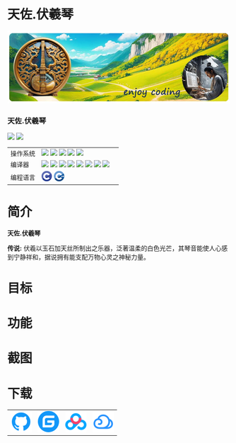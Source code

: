 # 天佐.伏羲琴

![](../img/tianzuo.Fuxi.jpg)

### 天佐.伏羲琴

![](https://img.shields.io/badge/release-1.0.0.0-blue.svg)
![](https://img.shields.io/badge/date-0.0.0-orange.svg)

||||
|--|--|--|
|操作系统|![](https://img.shields.io/badge/os-windows_7+-blue.svg) ![](https://img.shields.io/badge/os-macos_10.14+-lightgrey.svg) ![](https://img.shields.io/badge/os-ubuntu_20.04+-orange.svg) ![](https://img.shields.io/badge/os-android_5.0+-green.svg) ![](https://img.shields.io/badge/os-ios_12.0+-lightgrey.svg)||
|编译器|![](https://img.shields.io/badge/c++-11-blue.svg) ![](https://img.shields.io/badge/msvc-14.0-blue.svg) ![](https://img.shields.io/badge/msvc-14.1-blue.svg) ![](https://img.shields.io/badge/msvc-14.2-blue.svg) ![](https://img.shields.io/badge/msvc-14.3-blue.svg) ![](https://img.shields.io/badge/ndk-21.3-green.svg) ![](https://img.shields.io/badge/llvm-10.0-lightgrey.svg) ![](https://img.shields.io/badge/gcc-9.4-orange.svg)||
|编程语言|![](../img/C.png) ![](../img/C__.png)||

# 简介

**天佐.伏羲琴** 

**传说:**
伏羲以玉石加天丝所制出之乐器，泛著温柔的白色光芒，其琴音能使人心感到宁静祥和，据说拥有能支配万物心灵之神秘力量。

# 目标

# 功能

# 截图

# 下载

|||||
|--|--|--|--|
|[![立即下载](../img/com_btnGitHub.svg)](https://github.com/zhengtianzuo/tianzuo.Fuxi/releases)|[![立即下载](../img/com_btnGitee.svg)](https://gitee.com/zhengtianzuo/tianzuo.Fuxi/releases)|[![立即下载](../img/down_baidu.svg)](https://pan.baidu.com/s/13gNg0oykjTK8sLIFzB9iNA?pwd=1234)|[![立即下载](../img/down_weiyun.svg)](https://share.weiyun.com/ReeeXXwu)|
